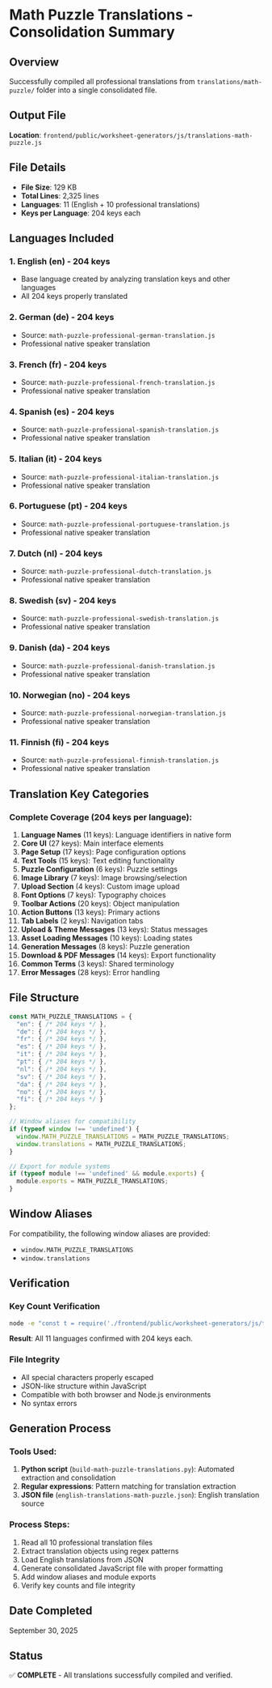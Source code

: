 # Math Puzzle Translations - Consolidation Summary

## Overview
Successfully compiled all professional translations from `translations/math-puzzle/` folder into a single consolidated file.

## Output File
**Location**: `frontend/public/worksheet-generators/js/translations-math-puzzle.js`

## File Details
- **File Size**: 129 KB
- **Total Lines**: 2,325 lines
- **Languages**: 11 (English + 10 professional translations)
- **Keys per Language**: 204 keys each

## Languages Included

### 1. English (en) - 204 keys
- Base language created by analyzing translation keys and other languages
- All 204 keys properly translated

### 2. German (de) - 204 keys
- Source: `math-puzzle-professional-german-translation.js`
- Professional native speaker translation

### 3. French (fr) - 204 keys
- Source: `math-puzzle-professional-french-translation.js`
- Professional native speaker translation

### 4. Spanish (es) - 204 keys
- Source: `math-puzzle-professional-spanish-translation.js`
- Professional native speaker translation

### 5. Italian (it) - 204 keys
- Source: `math-puzzle-professional-italian-translation.js`
- Professional native speaker translation

### 6. Portuguese (pt) - 204 keys
- Source: `math-puzzle-professional-portuguese-translation.js`
- Professional native speaker translation

### 7. Dutch (nl) - 204 keys
- Source: `math-puzzle-professional-dutch-translation.js`
- Professional native speaker translation

### 8. Swedish (sv) - 204 keys
- Source: `math-puzzle-professional-swedish-translation.js`
- Professional native speaker translation

### 9. Danish (da) - 204 keys
- Source: `math-puzzle-professional-danish-translation.js`
- Professional native speaker translation

### 10. Norwegian (no) - 204 keys
- Source: `math-puzzle-professional-norwegian-translation.js`
- Professional native speaker translation

### 11. Finnish (fi) - 204 keys
- Source: `math-puzzle-professional-finnish-translation.js`
- Professional native speaker translation

## Translation Key Categories

### Complete Coverage (204 keys per language):
1. **Language Names** (11 keys): Language identifiers in native form
2. **Core UI** (27 keys): Main interface elements
3. **Page Setup** (17 keys): Page configuration options
4. **Text Tools** (15 keys): Text editing functionality
5. **Puzzle Configuration** (6 keys): Puzzle settings
6. **Image Library** (7 keys): Image browsing/selection
7. **Upload Section** (4 keys): Custom image upload
8. **Font Options** (7 keys): Typography choices
9. **Toolbar Actions** (20 keys): Object manipulation
10. **Action Buttons** (13 keys): Primary actions
11. **Tab Labels** (2 keys): Navigation tabs
12. **Upload & Theme Messages** (13 keys): Status messages
13. **Asset Loading Messages** (10 keys): Loading states
14. **Generation Messages** (8 keys): Puzzle generation
15. **Download & PDF Messages** (14 keys): Export functionality
16. **Common Terms** (3 keys): Shared terminology
17. **Error Messages** (28 keys): Error handling

## File Structure

```javascript
const MATH_PUZZLE_TRANSLATIONS = {
  "en": { /* 204 keys */ },
  "de": { /* 204 keys */ },
  "fr": { /* 204 keys */ },
  "es": { /* 204 keys */ },
  "it": { /* 204 keys */ },
  "pt": { /* 204 keys */ },
  "nl": { /* 204 keys */ },
  "sv": { /* 204 keys */ },
  "da": { /* 204 keys */ },
  "no": { /* 204 keys */ },
  "fi": { /* 204 keys */ }
};

// Window aliases for compatibility
if (typeof window !== 'undefined') {
  window.MATH_PUZZLE_TRANSLATIONS = MATH_PUZZLE_TRANSLATIONS;
  window.translations = MATH_PUZZLE_TRANSLATIONS;
}

// Export for module systems
if (typeof module !== 'undefined' && module.exports) {
  module.exports = MATH_PUZZLE_TRANSLATIONS;
}
```

## Window Aliases
For compatibility, the following window aliases are provided:
- `window.MATH_PUZZLE_TRANSLATIONS`
- `window.translations`

## Verification

### Key Count Verification
```bash
node -e "const t = require('./frontend/public/worksheet-generators/js/translations-math-puzzle.js'); Object.keys(t).forEach(lang => console.log(lang + ':', Object.keys(t[lang]).length, 'keys'));"
```

**Result**: All 11 languages confirmed with 204 keys each.

### File Integrity
- All special characters properly escaped
- JSON-like structure within JavaScript
- Compatible with both browser and Node.js environments
- No syntax errors

## Generation Process

### Tools Used:
1. **Python script** (`build-math-puzzle-translations.py`): Automated extraction and consolidation
2. **Regular expressions**: Pattern matching for translation extraction
3. **JSON file** (`english-translations-math-puzzle.json`): English translation source

### Process Steps:
1. Read all 10 professional translation files
2. Extract translation objects using regex patterns
3. Load English translations from JSON
4. Generate consolidated JavaScript file with proper formatting
5. Add window aliases and module exports
6. Verify key counts and file integrity

## Date Completed
September 30, 2025

## Status
✅ **COMPLETE** - All translations successfully compiled and verified.
